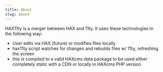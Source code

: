 ```yaml
---
title: About
slug: about
---
```

<p>HAX11ty is a merger between HAX and 11ty. It uses these technologies in the following way:
<ul>
  <li>User edits via HAX (future) or modifies files locally</li>
  <li>hax11ty script watches for changes and rebuilds files w/ 11ty, refreshing the screen</li>
  <li>this is compiled to a valid HAXcms data package to be used either completely static with a CDN or locally in HAXcms PHP version</li>
</ul>
</p>

